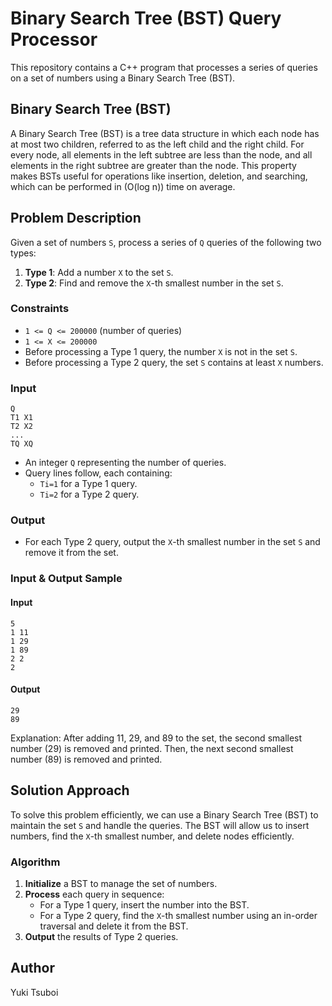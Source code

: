 # Binary Search Tree (BST) Query Processor
This repository contains a C++ program that processes a series of queries on a set of numbers using a Binary Search Tree (BST).


## Binary Search Tree (BST)
A Binary Search Tree (BST) is a tree data structure in which each node has at most two children, referred to as the left child and the right child. For every node, all elements in the left subtree are less than the node, and all elements in the right subtree are greater than the node. This property makes BSTs useful for operations like insertion, deletion, and searching, which can be performed in (O(log n)) time on average.


## Problem Description
Given a set of numbers `S`, process a series of `Q` queries of the following two types:
1. **Type 1**: Add a number `X` to the set `S`.
2. **Type 2**: Find and remove the `X`-th smallest number in the set `S`.

### Constraints
- `1 <= Q <= 200000` (number of queries)
- `1 <= X <= 200000`
- Before processing a Type 1 query, the number `X` is not in the set `S`.
- Before processing a Type 2 query, the set `S` contains at least `X` numbers.

### Input
```
Q
T1 X1
T2 X2
...
TQ XQ
```
- An integer `Q` representing the number of queries.
- Query lines follow, each containing:
  - `Ti=1` for a Type 1 query.
  - `Ti=2` for a Type 2 query.

### Output
- For each Type 2 query, output the `X`-th smallest number in the set `S` and remove it from the set.

### Input & Output Sample
#### Input
```
5
1 11
1 29
1 89
2 2
2
```

#### Output
```
29
89
```
Explanation: After adding 11, 29, and 89 to the set, the second smallest number (29) is removed and printed. Then, the next second smallest number (89) is removed and printed.


## Solution Approach
To solve this problem efficiently, we can use a Binary Search Tree (BST) to maintain the set `S` and handle the queries. The BST will allow us to insert numbers, find the `X`-th smallest number, and delete nodes efficiently.

### Algorithm
1. **Initialize** a BST to manage the set of numbers.
2. **Process** each query in sequence:
   - For a Type 1 query, insert the number into the BST.
   - For a Type 2 query, find the `X`-th smallest number using an in-order traversal and delete it from the BST.
3. **Output** the results of Type 2 queries.


## Author
Yuki Tsuboi